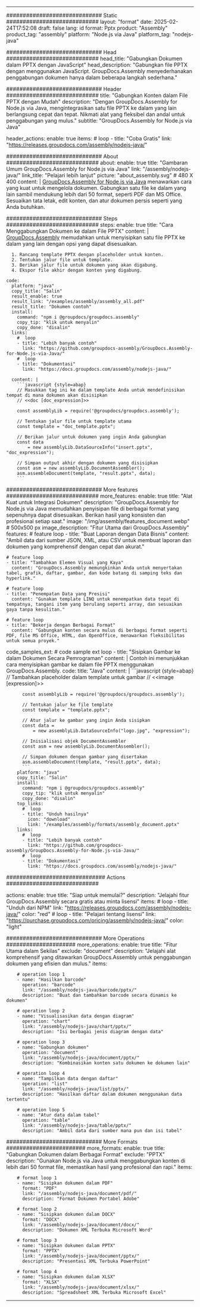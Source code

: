 



---
############################# Static ############################
layout: "format"
date:  2025-02-24T17:52:08
draft: false
lang: id
format: Pptx
product: "Assembly"
product_tag: "assembly"
platform: "Node.js via Java"
platform_tag: "nodejs-java"

############################# Head ############################
head_title: "Gabungkan Dokumen dalam PPTX dengan JavaScript"
head_description: "Gabungkan file PPTX dengan menggunakan JavaScript. GroupDocs.Assembly menyederhanakan penggabungan dokumen hanya dalam beberapa langkah sederhana."

############################# Header ############################
title: "Gabungkan Konten dalam File PPTX dengan Mudah" 
description: "Dengan GroupDocs.Assembly for Node.js via Java, mengintegrasikan satu file PPTX ke dalam yang lain berlangsung cepat dan tepat. Nikmati alat yang fleksibel dan andal untuk penggabungan yang mulus."
subtitle: "GroupDocs.Assembly for Node.js via Java" 

header_actions:
  enable: true
  items:
    #  loop
    - title: "Coba Gratis"
      link: "https://releases.groupdocs.com/assembly/nodejs-java/"
      
############################# About ############################
about:
    enable: true
    title: "Gambaran Umum GroupDocs.Assembly for Node.js via Java"
    link: "/assembly/nodejs-java/"
    link_title: "Pelajari lebih lanjut"
    picture: "about_assembly.svg" # 480 X 400
    content: |
       [GroupDocs.Assembly for Node.js via Java](/assembly/nodejs-java/) menawarkan cara yang kuat untuk mengelola dokumen. Gabungkan satu file ke dalam yang lain sambil mendukung lebih dari 50 format, seperti PDF dan MS Office. Sesuaikan tata letak, edit konten, dan atur dokumen persis seperti yang Anda butuhkan.

############################# Steps ############################
steps:
    enable: true
    title: "Cara Menggabungkan Dokumen ke dalam File PPTX"
    content: |
      [GroupDocs.Assembly](/assembly/nodejs-java/) memudahkan untuk menyisipkan satu file PPTX ke dalam yang lain dengan opsi yang dapat disesuaikan.
      
      1. Rancang template PPTX dengan placeholder untuk konten.
      2. Tentukan jalur file untuk template.
      3. Berikan jalur file untuk dokumen yang akan digabung.
      4. Ekspor file akhir dengan konten yang digabung.
   
    code:
      platform: "java"
      copy_title: "Salin"
      result_enable: true
      result_link: "/examples/assembly/assembly_all.pdf"
      result_title: "Dokumen contoh"
      install:
        command: "npm i @groupdocs/groupdocs.assembly"
        copy_tip: "klik untuk menyalin"
        copy_done: "disalin"
      links:
        #  loop
        - title: "Lebih banyak contoh"
          link: "https://github.com/groupdocs-assembly/GroupDocs.Assembly-for-Node.js-via-Java/"
        #  loop
        - title: "Dokumentasi"
          link: "https://docs.groupdocs.com/assembly/nodejs-java/"
          
      content: |
        ```javascript {style=abap}
        // Masukkan tag ini ke dalam template Anda untuk mendefinisikan tempat di mana dokumen akan disisipkan
        // <<doc [doc_expression]>>
    
        const assemblyLib = require('@groupdocs/groupdocs.assembly');

        // Tentukan jalur file untuk template utama
        const template = "doc_template.pptx";

        // Berikan jalur untuk dokumen yang ingin Anda gabungkan
        const data 
            = new assemblyLib.DataSourceInfo("insert.pptx", "doc_expression");

        // Simpan output akhir dengan dokumen yang disisipkan
        const asm = new assemblyLib.DocumentAssembler();
        asm.assembleDocument(template, "result.pptx", data);
        ```           

############################# More features ############################
more_features:
  enable: true
  title: "Alat Kuat untuk Integrasi Dokumen"
  description: "GroupDocs.Assembly for Node.js via Java memudahkan penyisipan file di berbagai format yang sepenuhnya dapat disesuaikan. Berikan hasil yang konsisten dan profesional setiap saat."
  image: "/img/assembly/features_document.webp" # 500x500 px
  image_description: "Fitur Utama dari GroupDocs.Assembly"
  features:
    # feature loop
    - title: "Buat Laporan dengan Data Bisnis"
      content: "Ambil data dari sumber JSON, XML, atau CSV untuk membuat laporan dan dokumen yang komprehensif dengan cepat dan akurat."

    # feature loop
    - title: "Tambahkan Elemen Visual yang Kaya"
      content: "GroupDocs.Assembly memungkinkan Anda untuk menyertakan tabel, grafik, daftar, gambar, dan kode batang di samping teks dan hyperlink."

    # feature loop
    - title: "Penempatan Data yang Presisi"
      content: "Gunakan template LINQ untuk menempatkan data tepat di tempatnya, tangani item yang berulang seperti array, dan sesuaikan gaya tanpa kesulitan."

    # feature loop
    - title: "Bekerja dengan Berbagai Format"
      content: "Gabungkan konten secara mulus di berbagai format seperti PDF, file MS Office, HTML, dan OpenOffice, menawarkan fleksibilitas untuk semua proyek."
      
  code_samples_ext:
    # code sample ext loop
    - title: "Sisipkan Gambar ke dalam Dokumen Secara Pemrograman"
      content: |
        Contoh ini menunjukkan cara menyisipkan gambar ke dalam file PPTX menggunakan GroupDocs.Assembly.
      code:
        title: "Java"
        content: |
          ```javascript {style=abap}
          // Tambahkan placeholder dalam template untuk gambar
          // <<image [expression]>>
          
          const assemblyLib = require('@groupdocs/groupdocs.assembly');

          // Tentukan jalur ke file template
          const template = "template.pptx";

          // Atur jalur ke gambar yang ingin Anda sisipkan
          const data =
              = new assemblyLib.DataSourceInfo("logo.jpg", "expression");

          // Inisialisasi objek DocumentAssembler
          const asm = new assemblyLib.DocumentAssembler();

          // Simpan dokumen dengan gambar yang disertakan
          asm.assembleDocument(template, "result.pptx", data);
          ```
        platform: "java"
        copy_title: "Salin"
        install:
          command: "npm i @groupdocs/groupdocs.assembly"
          copy_tip: "klik untuk menyalin"
          copy_done: "disalin"
        top_links:
          #  loop
          - title: "Unduh hasilnya"
            icon: "download"
            link: "/examples/assembly/formats/assembly_document.pptx"
        links:
          #  loop
          - title: "Lebih banyak contoh"
            link: "https://github.com/groupdocs-assembly/GroupDocs.Assembly-for-Node.js-via-Java/"
          #  loop
          - title: "Dokumentasi"
            link: "https://docs.groupdocs.com/assembly/nodejs-java/"
            

            


############################## Actions ############################

actions:
  enable: true
  title: "Siap untuk memulai?"
  description: "Jelajahi fitur GroupDocs.Assembly secara gratis atau minta lisensi"
  items:
    #  loop
    - title: "Unduh dari NPM"
      link: "https://releases.groupdocs.com/assembly/nodejs-java/"
      color: "red"
        #  loop
    - title: "Pelajari tentang lisensi"
      link: "https://purchase.groupdocs.com/pricing/assembly/nodejs-java/"
      color: "light"


############################# More Operations #####################
more_operations:
    enable: true
    title: "Fitur Utama dalam Sekilas"
    exclude: "document"
    description: "Jelajahi alat komprehensif yang ditawarkan GroupDocs.Assembly untuk penggabungan dokumen yang efisien dan mulus."
    items: 
          
        # operation loop 1
        - name: "Hasilkan barcode"
          operation: "barcode"
          link: "/assembly/nodejs-java/barcode/pptx/"
          description: "Buat dan tambahkan barcode secara dinamis ke dokumen"

        # operation loop 2
        - name: "Visualisasikan data dengan diagram"
          operation: "chart"
          link: "/assembly/nodejs-java/chart/pptx/"
          description: "Isi berbagai jenis diagram dengan data"

        # operation loop 3
        - name: "Gabungkan dokumen"
          operation: "document"
          link: "/assembly/nodejs-java/document/pptx/"
          description: "Kombinasikan konten satu dokumen ke dokumen lain"

        # operation loop 4
        - name: "Tampilkan data dengan daftar"
          operation: "list"
          link: "/assembly/nodejs-java/list/pptx/"
          description: "Hasilkan daftar dalam dokumen menggunakan data tertentu"

        # operation loop 5
        - name: "Atur data dalam tabel"
          operation: "table"
          link: "/assembly/nodejs-java/table/pptx/"
          description: "Ambil data dari sumber mana pun dan isi tabel"
         
          
############################# More Formats ########################
more_formats:
    enable: true
    title: "Gabungkan Dokumen dalam Berbagai Format"
    exclude: "PPTX"
    description: "Gunakan Node.js via Java untuk menggabungkan konten di lebih dari 50 format file, memastikan hasil yang profesional dan rapi."
    items: 
          
        # format loop 1
        - name: "Sisipkan dokumen dalam PDF"
          format: "PDF"
          link: "/assembly/nodejs-java/document/pdf/"
          description: "Format Dokumen Portabel Adobe"
          
        # format loop 2
        - name: "Sisipkan dokumen dalam DOCX"
          format: "DOCX"
          link: "/assembly/nodejs-java/document/docx/"
          description: "Dokumen XML Terbuka Microsoft Word"
          
        # format loop 3
        - name: "Sisipkan dokumen dalam PPTX"
          format: "PPTX"
          link: "/assembly/nodejs-java/document/pptx/"
          description: "Presentasi XML Terbuka PowerPoint"
          
        # format loop 4
        - name: "Sisipkan dokumen dalam XLSX"
          format: "XLSX"
          link: "/assembly/nodejs-java/document/xlsx/"
          description: "Spreadsheet XML Terbuka Microsoft Excel"


          

---